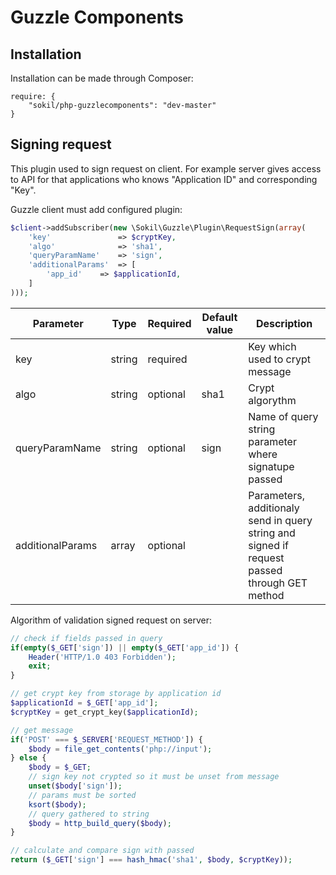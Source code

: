 Guzzle Components
=================

Installation
------------

Installation can be made through Composer:
```
require: {
    "sokil/php-guzzlecomponents": "dev-master"
}
```

Signing request
---------------

This plugin used to sign request on client. For example server gives access to
 API for that applications who knows "Application ID" and corresponding "Key".

Guzzle client must add configured plugin:
```php
$client->addSubscriber(new \Sokil\Guzzle\Plugin\RequestSign(array(
    'key'               => $cryptKey,
    'algo'              => 'sha1',
    'queryParamName'    => 'sign',
    'additionalParams'  => [
        'app_id'    => $applicationId,
    ]
)));
```

| Parameter | Type | Required | Default value	| Description |
|---	|--- |--- |---	|---	|
| key | string | required || Key which used to crypt message |
| algo | string | optional | sha1 | Crypt algorythm |
| queryParamName | string | optional | sign | Name of query string parameter where signatupe passed	|
| additionalParams | array | optional || Parameters, additionaly send in query string and signed if request passed through GET method |

Algorithm of validation signed request on server:

```php
// check if fields passed in query
if(empty($_GET['sign']) || empty($_GET['app_id']) {
    Header('HTTP/1.0 403 Forbidden');
    exit;
}

// get crypt key from storage by application id
$applicationId = $_GET['app_id'];
$cryptKey = get_crypt_key($applicationId);

// get message
if('POST' === $_SERVER['REQUEST_METHOD']) {
    $body = file_get_contents('php://input');
} else {
    $body = $_GET;
    // sign key not crypted so it must be unset from message
    unset($body['sign']);
    // params must be sorted
    ksort($body);
    // query gathered to string
    $body = http_build_query($body);
}

// calculate and compare sign with passed
return ($_GET['sign'] === hash_hmac('sha1', $body, $cryptKey));
```

